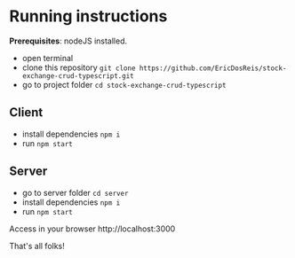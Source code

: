# Running instructions

**Prerequisites**: nodeJS installed.

* open terminal
* clone this repository ```git clone https://github.com/EricDosReis/stock-exchange-crud-typescript.git```
* go to project folder ```cd stock-exchange-crud-typescript```

## Client

* install dependencies ```npm i```
* run ```npm start```

## Server

* go to server folder ```cd server```
* install dependencies ```npm i```
* run ```npm start```

Access in your browser http://localhost:3000

That's all folks!
